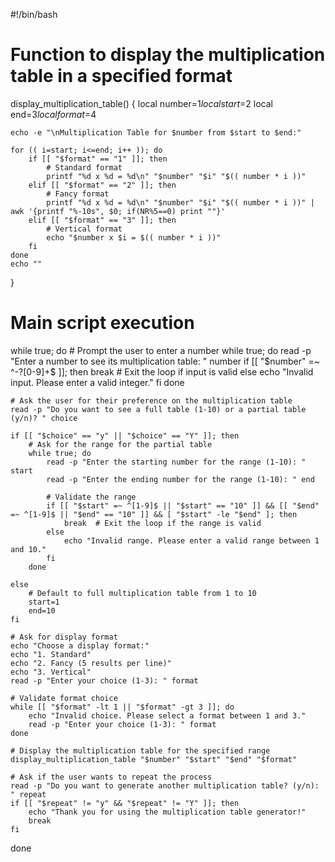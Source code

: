 #!/bin/bash

# Function to display the multiplication table in a specified format
display_multiplication_table() {
    local number=$1
    local start=$2
    local end=$3
    local format=$4

    echo -e "\nMultiplication Table for $number from $start to $end:"

    for (( i=start; i<=end; i++ )); do
        if [[ "$format" == "1" ]]; then
            # Standard format
            printf "%d x %d = %d\n" "$number" "$i" "$(( number * i ))"
        elif [[ "$format" == "2" ]]; then
            # Fancy format
            printf "%d x %d = %d\n" "$number" "$i" "$(( number * i ))" | awk '{printf "%-10s", $0; if(NR%5==0) print ""}'
        elif [[ "$format" == "3" ]]; then
            # Vertical format
            echo "$number x $i = $(( number * i ))"
        fi
    done
    echo ""
}

# Main script execution
while true; do
    # Prompt the user to enter a number
    while true; do
        read -p "Enter a number to see its multiplication table: " number
        if [[ "$number" =~ ^-?[0-9]+$ ]]; then
            break  # Exit the loop if input is valid
        else
            echo "Invalid input. Please enter a valid integer."
        fi
    done

    # Ask the user for their preference on the multiplication table
    read -p "Do you want to see a full table (1-10) or a partial table (y/n)? " choice

    if [[ "$choice" == "y" || "$choice" == "Y" ]]; then
        # Ask for the range for the partial table
        while true; do
            read -p "Enter the starting number for the range (1-10): " start
            read -p "Enter the ending number for the range (1-10): " end
            
            # Validate the range
            if [[ "$start" =~ ^[1-9]$ || "$start" == "10" ]] && [[ "$end" =~ ^[1-9]$ || "$end" == "10" ]] && [ "$start" -le "$end" ]; then
                break  # Exit the loop if the range is valid
            else
                echo "Invalid range. Please enter a valid range between 1 and 10."
            fi
        done

    else
        # Default to full multiplication table from 1 to 10
        start=1
        end=10
    fi

    # Ask for display format
    echo "Choose a display format:"
    echo "1. Standard"
    echo "2. Fancy (5 results per line)"
    echo "3. Vertical"
    read -p "Enter your choice (1-3): " format

    # Validate format choice
    while [[ "$format" -lt 1 || "$format" -gt 3 ]]; do
        echo "Invalid choice. Please select a format between 1 and 3."
        read -p "Enter your choice (1-3): " format
    done

    # Display the multiplication table for the specified range
    display_multiplication_table "$number" "$start" "$end" "$format"

    # Ask if the user wants to repeat the process
    read -p "Do you want to generate another multiplication table? (y/n): " repeat
    if [[ "$repeat" != "y" && "$repeat" != "Y" ]]; then
        echo "Thank you for using the multiplication table generator!"
        break
    fi
done


